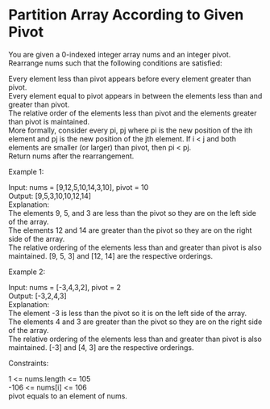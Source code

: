 # Partition Array According to Given Pivot

You are given a 0-indexed integer array nums and an integer pivot. Rearrange nums such that the following conditions are satisfied:

Every element less than pivot appears before every element greater than pivot.\
Every element equal to pivot appears in between the elements less than and greater than pivot.\
The relative order of the elements less than pivot and the elements greater than pivot is maintained.\
More formally, consider every pi, pj where pi is the new position of the ith element and pj is the new position of the jth element. If i < j and both elements are smaller (or larger) than pivot, then pi < pj.\
Return nums after the rearrangement.

Example 1:

Input: nums = [9,12,5,10,14,3,10], pivot = 10\
Output: [9,5,3,10,10,12,14]\
Explanation: \
The elements 9, 5, and 3 are less than the pivot so they are on the left side of the array.\
The elements 12 and 14 are greater than the pivot so they are on the right side of the array.\
The relative ordering of the elements less than and greater than pivot is also maintained. [9, 5, 3] and [12, 14] are the respective orderings.

Example 2:

Input: nums = [-3,4,3,2], pivot = 2\
Output: [-3,2,4,3]\
Explanation: \
The element -3 is less than the pivot so it is on the left side of the array.\
The elements 4 and 3 are greater than the pivot so they are on the right side of the array.\
The relative ordering of the elements less than and greater than pivot is also maintained. [-3] and [4, 3] are the respective orderings.

Constraints:

1 <= nums.length <= 105\
-106 <= nums[i] <= 106\
pivot equals to an element of nums.